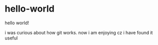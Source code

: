 # hello-world
hello world!
 
 i was curious about how git works.
 now i am enjoying cz i have found it useful
